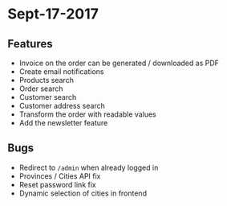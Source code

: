 # Sept-17-2017

## Features

- Invoice on the order can be generated / downloaded as PDF
- Create email notifications
- Products search
- Order search
- Customer search
- Customer address search
- Transform the order with readable values
- Add the newsletter feature

## Bugs

- Redirect to `/admin` when already logged in
- Provinces / Cities API fix
- Reset password link fix
- Dynamic selection of cities in frontend